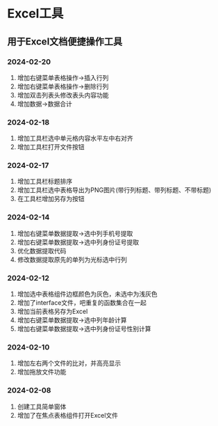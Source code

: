 # Excel工具
## 用于Excel文档便捷操作工具

### 2024-02-20
1. 增加右键菜单表格操作->插入行列
2. 增加右键菜单表格操作->删除行列
3. 增加双击列表头修改表头内容功能
4. 增加数据->数据合计
### 2024-02-18
1. 增加工具栏选中单元格内容水平左中右对齐
2. 增加工具栏打开文件按钮
### 2024-02-17
1. 增加工具栏标题排序
2. 增加工具栏选中表格导出为PNG图片(带行列标题、带列标题、不带标题)
3. 在工具栏增加另存为按钮
### 2024-02-14
1. 增加右键菜单数据提取->选中列手机号提取
2. 增加右键菜单数据提取->选中列身份证号提取
3. 优化数据提取代码
4. 修改数据提取原先的单列为光标选中行列
### 2024-02-12
1. 增加选中表格组件边框颜色为灰色，未选中为浅灰色
2. 增加了interface文件，吧重复的函数集合在一起
3. 增加当前表格另存为Excel
4. 增加右键菜单数据提取->选中列年龄计算
5. 增加右键菜单数据提取->选中列身份证号性别计算
### 2024-02-10
1. 增加左右两个文件的比对，并高亮显示
2. 增加拖放文件功能
### 2024-02-08
1. 创建工具简单窗体
2. 增加了在焦点表格组件打开Excel文件